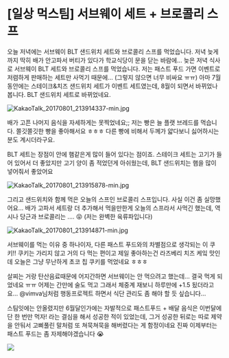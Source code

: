 # [일상 먹스팀] 서브웨이 세트 + 브로콜리 스프

오늘 저녁에는 서브웨이 BLT 샌드위치 세트와 브로콜리 스프를 먹었습니다. 저녁 늦게까지 딱히 배가 안고파서 버티가 있다가 학교식당이 문을 닫는 바람에... 늦은 저녁 식사로 서브웨이 BLT 세트와 브로콜리 스프를 먹었습니다.
저는 패스트 푸드 가면 이벤트로 저렴하게 판매하는 세트만 사먹기 때문에... (그렇지 않으면 너무 비싸요 ㅠㅠ) 아마 7월동안에는 스테이크&치즈 샌드위치 세트가 이벤트 세트였는데, 8월이 되면서 바뀌었나 봅니다. BLT 샌드위치 세트로 바뀌었네요.

![KakaoTalk_20170801_213914337-min.jpg](https://steemitimages.com/DQmRXNJePqRMDYrQQaRWrDwG9CjtopqMd96JVhKcyfXR4z9/KakaoTalk_20170801_213914337-min.jpg)

배가 고픈 나머지 음식을 자세하게는 못찍었네요;; 저는 빵은 늘 플랫 브레드를 먹습니다. 쫄깃쫄깃한 빵을 좋아해서요 ㅎㅎㅎ 다른 빵에 비해서 두께가 얇다보니 싫어하시는 분도 계시더라구요. 

BLT 세트는 장점이 안에 햄같은게 많이 들어 있다는 점이죠. 스테이크 세트는 고기가 들어 있어서 더 좋았지만 고기 양이 좀 적었던게 아쉬웠는데, BLT 샌드위치는 햄을 많이 넣어줘서 좋았어요

![KakaoTalk_20170801_213915878-min.jpg](https://steemitimages.com/DQme8xLqsfohS6KqoUQhsT4v7ZE8X6YDobecfmRDAveA2KM/KakaoTalk_20170801_213915878-min.jpg)

그리고 샌드위치와 함께 먹은 오늘의 스프인 브로콜리 스프입니다. 사실 이건 좀 실망했어요... 배가 고파서 세트랑 더 추가해서 먹을만한게 오늘의 스프라서 사먹긴 했는데, 역시나 당근과 브로콜리는 .... 😝 (저는 완벽한 육류파입니다)

![KakaoTalk_20170801_213914871-min.jpg](https://steemitimages.com/DQmVsAhcJAzRM4bPPZFMmXshuEEPjs5zSp6QHZpVkxCqjjG/KakaoTalk_20170801_213914871-min.jpg)

서브웨이를 먹는 이유 중 하나이자, 다른 패스트 푸드와의 차별점으로 생각되는 이 쿠키!! 
쿠키는 가리지 않고 거의 다 먹는 편이고 제일 좋아하는건 라즈베리 치즈 케잌 맛인데 오늘은 그냥 무난하게 초코 칩 쿠키를 먹었네요 ㅎㅎㅎ

살찌는 거랑 탄산음료때문에 어지간하면 서브웨이는 안 먹으려고 했는데... 결국 먹게 되었네요 ㅠㅠ
어제는 간만에 술도 먹고 그래서 체중계 재보니 하루만에 +1.5 됬더라고요... 
@vimva님처럼 행동프로젝트 하면서 식단 관리도 좀 해야 할 듯 싶습니다... 

스팀잇에는 안올렸지만 6월달인가에는 자발적으로 패스트푸드 + 배달 음식은 이번달에 단 한 번만 먹자! 라는 결심을 해서 성공한 적이 있었는데, 그거 성공한 뒤로는 따로 제약을 안둬서 고삐풀린 말처럼 또 쳐묵쳐묵을 해버렸다는 게 함정이네요
진짜 이제부터는 패스트 푸드는 좀 자제해야겠습니다 😭

![](https://img1.steemit.com/480x0/https://steemitimages.com/DQmUdNLJKzrFrZNgsc1c5UkZWHkTwPZj8KXApQcs6deGDK5/follow%20image-min.png)
